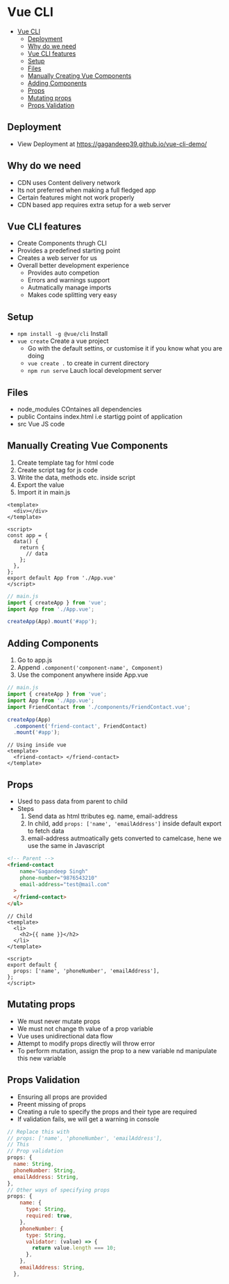 # Vue CLI

- [Vue CLI](#vue-cli)
  - [Deployment](#deployment)
  - [Why do we need](#why-do-we-need)
  - [Vue CLI features](#vue-cli-features)
  - [Setup](#setup)
  - [Files](#files)
  - [Manually Creating Vue Components](#manually-creating-vue-components)
  - [Adding Components](#adding-components)
  - [Props](#props)
  - [Mutating props](#mutating-props)
  - [Props Validation](#props-validation)

## Deployment

- View Deployment at https://gagandeep39.github.io/vue-cli-demo/

## Why do we need

- CDN uses Content delivery network
- Its not preferred when making a full fledged app
- Certain features might not work properly
- CDN based app requires extra setup for a web server

## Vue CLI features

- Create Components thrugh CLI
- Provides a predefined starting point
- Creates a web server for us
- Overall better development experience
  - Provides auto competion
  - Errors and warnings support
  - Autmatically manage imports
  - Makes code splitting very easy

## Setup

- `npm install -g @vue/cli` Install
- `vue create` Create a vue project
  - Go with the default settins, or customise it if you know what you are doing
  - `vue create .` to create in current directory
  - `npm run serve` Lauch local development server

## Files

- node_modules COntaines all dependencies
- public Contains index.html i.e startigg point of application
- src Vue JS code

## Manually Creating Vue Components

1. Create template tag for html code
2. Create script tag for js code
3. Write the data, methods etc. inside script
4. Export the value
5. Import it in main.js

```vue
<template>
  <div></div>
</template>

<script>
const app = {
  data() {
    return {
      // data
    };
  },
};
export default App from './App.vue'
</script>
```

```js
// main.js
import { createApp } from 'vue';
import App from './App.vue';

createApp(App).mount('#app');
```

## Adding Components

1. Go to app.js
2. Append `.component('component-name', Component)`
3. Use the component anywhere inside App.vue

```js
// main.js
import { createApp } from 'vue';
import App from './App.vue';
import FriendContact from './components/FriendContact.vue';

createApp(App)
  .component('friend-contact', FriendContact)
  .mount('#app');
```

```vue
// Using inside vue
<template>
  <friend-contact> </friend-contact>
</template>
```

## Props

- Used to pass data from parent to child
- Steps
  1. Send data as html ttributes eg. name, email-address
  2. In child, add `props: ['name', 'emailAddress']` inside default export to fetch data
  3. email-address autmoatically gets converted to camelcase, hene we use the same in Javascript

```html
<!-- Parent -->
<friend-contact
    name="Gagandeep Singh"
    phone-number="9876543210"
    email-address="test@mail.com"
  >
  </friend-contact>
</ul>
```

```vue
// Child
<template>
  <li>
    <h2>{{ name }}</h2>
  </li>
</template>

<script>
export default {
  props: ['name', 'phoneNumber', 'emailAddress'],
};
</script>
```

## Mutating props

- We must never mutate props
- We must not change th value of a prop variable
- Vue uses unidirectional data flow
- Attempt to modify props directly will throw error
- To perform mutation, assign the prop to a new variable nd manipulate this new variable

## Props Validation

- Ensuring all props are provided
- Preent missing of props
- Creating a rule to specify the props and their type are required
- If validation fails, we will get a warning in console

```js
// Replace this with
// props: ['name', 'phoneNumber', 'emailAddress'],
// This
// Prop validation
props: {
  name: String,
  phoneNumber: String,
  emailAddress: String,
},
// Other ways of specifying props
props: {
    name: {
      type: String,
      required: true,
    },
    phoneNumber: {
      type: String,
      validator: (value) => {
        return value.length === 10;
      },
    },
    emailAddress: String,
  },
```
